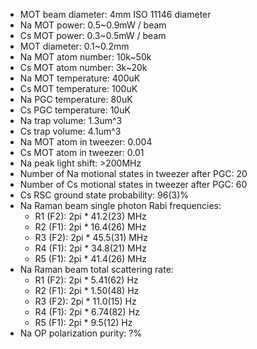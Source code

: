 * MOT beam diameter: 4mm ISO 11146 diameter
* Na MOT power: 0.5~0.9mW / beam
* Cs MOT power: 0.3~0.5mW / beam
* MOT diameter: 0.1~0.2mm
* Na MOT atom number: 10k~50k
* Cs MOT atom number: 3k~20k
* Na MOT temperature: 400uK
* Cs MOT temperature: 100uK
* Na PGC temperature: 80uK
* Cs PGC temperature: 10uK
* Na trap volume: 1.3um^3
* Cs trap volume: 4.1um^3
* Na MOT atom in tweezer: 0.004
* Cs MOT atom in tweezer: 0.01
* Na peak light shift: >200MHz
* Number of Na motional states in tweezer after PGC: 20
* Number of Cs motional states in tweezer after PGC: 60
* Cs RSC ground state probability: 96(3)%
* Na Raman beam single photon Rabi frequencies:
    * R1 (F2): 2pi * 41.2(23) MHz
    * R2 (F1): 2pi * 16.4(26) MHz
    * R3 (F2): 2pi * 45.5(31) MHz
    * R4 (F1): 2pi * 34.8(21) MHz
    * R5 (F1): 2pi * 41.4(26) MHz
* Na Raman beam total scattering rate:
    * R1 (F2): 2pi * 5.41(62) Hz
    * R2 (F1): 2pi * 1.50(48) Hz
    * R3 (F2): 2pi * 11.0(15) Hz
    * R4 (F1): 2pi * 6.74(82) Hz
    * R5 (F1): 2pi * 9.5(12) Hz
* Na OP polarization purity: ?%
